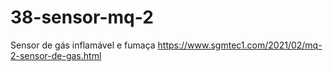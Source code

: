 # 38-sensor-mq-2
Sensor de gás inflamável e fumaça
https://www.sgmtec1.com/2021/02/mq-2-sensor-de-gas.html
